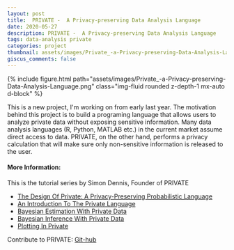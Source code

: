 ```yaml
---
layout: post
title:  PRIVATE -  A Privacy-preserving Data Analysis Language
date: 2020-05-27
description: PRIVATE -  A Privacy-preserving Data Analysis Language
tags: data-analysis private
categories: project
thumbnail: assets/images/Private_-a-Privacy-preserving-Data-Analysis-Language.png
giscus_comments: false
---
```


<div class="row mt-3">
    <div class="col-sm mt-3 mt-md-0">
        {% include figure.html path="assets/images/Private_-a-Privacy-preserving-Data-Analysis-Language.png" class="img-fluid rounded z-depth-1 mx-auto d-block" %}
    </div>
</div>

This is a new project, I'm working on from early last year. The motivation behind this project is to build a programing language that allows users to analyze private data without exposing sensitive information. Many data analysis languages (R, Python, MATLAB etc.) in the current market assume direct access to data. PRIVATE, on the other hand, performs a privacy calculation that will make sure only non-sensitive information is released to the user.

#### More Information:

This is the tutorial series by Simon Dennis, Founder of PRIVATE

- [The Design Of Private: A Privacy-Preserving Probabilistic Language](https://simondennis.blog/2019/07/30/the-design-of-private-a-privacy-preserving-probabilistic-language/)
- [An Introduction To The Private Language](https://simondennis.blog/2019/08/06/an-introduction-to-the-private-language/)
- [Bayesian Estimation With Private Data](https://simondennis.blog/2019/08/02/bayesian-estimation-with-private-data/)
- [Bayesian Inference With Private Data](https://simondennis.blog/2019/08/06/bayesian-inference-with-private-data/)
- [Plotting In Private](https://simondennis.blog/2019/09/08/plotting-in-private/)

Contribute to PRIVATE: [Git-hub](https://github.com/complex-human-data-hub/Private)
